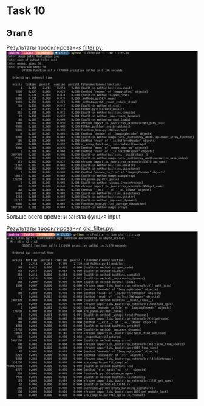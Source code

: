 # Task 10

## Этап 6

Результаты профилирования [filter.py](https://github.com/vazik66/Task10/blob/main/filter.py):
![Результат_1](https://github.com/vazik66/Task10/blob/main/cProfile_filter_1.png)
Больше всего времени заняла фунция input


Результаты профилирования [old_filter.py](https://github.com/vazik66/Task10/blob/main/old_filter.py):
![Результат_2](https://github.com/vazik66/Task10/blob/main/cProfile_old_filter_1.png)

